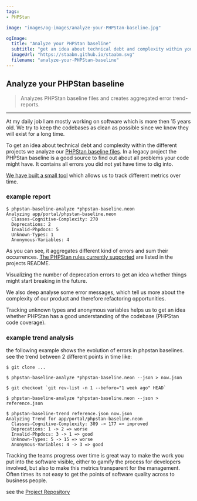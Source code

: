 ```yaml
---
tags:
- PHPStan

image: "images/og-images/analyze-your-PHPStan-baseline.jpg"

ogImage:
  title: "Analyze your PHPStan baseline"
  subtitle: "get an idea about technical debt and complexity within your projects"
  imageUrl: "https://staabm.github.io/staabm.svg"
  filename: "analyze-your-PHPStan-baseline"
---
```



## Analyze your PHPStan baseline

> Analyzes PHPStan baseline files and creates aggregated error trend-reports.

---

At my daily job I am mostly working on software which is more then 15 years old.
We try to keep the codebases as clean as possible since we know they will exist for a long time.

To get an idea about technical debt and complexity within the different projects we analyze our [PHPStan baseline files](https://phpstan.org/user-guide/baseline).
In a legacy project the PHPStan baseline is a good source to find out about all problems your code might have.
It contains all errors you did not yet have time to dig into.

[We have built a small tool](https://github.com/staabm/phpstan-baseline-analysis) which allows us to track different metrics over time.

### example report

```
$ phpstan-baseline-analyze *phpstan-baseline.neon
Analyzing app/portal/phpstan-baseline.neon
  Classes-Cognitive-Complexity: 270
  Deprecations: 2
  Invalid-Phpdocs: 5
  Unknown-Types: 1
  Anonymous-Variables: 4
```

As you can see, it aggregates different kind of errors and sum their occurrences.
[The PHPStan rules currently supported](https://github.com/staabm/phpstan-baseline-analysis#supported-phpstan-rulesets) are listed in the projects README.

Visualizing the number of deprecation errors to get an idea whether things might start breaking in the future.

We also deep analyse some error messages, which tell us more about the complexity of our product and therefore refactoring opportunities.

Tracking unknown types and anonymous variables helps us to get an idea whether PHPStan has a good understanding of the codebase (PHPStan code coverage).

### example trend analysis

the following example shows the evolution of errors in phpstan baselines.
see the trend between 2 different points in time like:

```
$ git clone ...

$ phpstan-baseline-analyze *phpstan-baseline.neon --json > now.json

$ git checkout `git rev-list -n 1 --before="1 week ago" HEAD`

$ phpstan-baseline-analyze *phpstan-baseline.neon --json > reference.json

$ phpstan-baseline-trend reference.json now.json
Analyzing Trend for app/portal/phpstan-baseline.neon
  Classes-Cognitive-Complexity: 309 -> 177 => improved
  Deprecations: 1 -> 2 => worse
  Invalid-Phpdocs: 3 -> 1 => good
  Unknown-Types: 5 -> 15 => worse
  Anonymous-Variables: 4 -> 3 => good
```

Tracking the teams progress over time is great way to make the work you put into the software visible, either to gamify the process for developers involved, but also to make this metrics transparent for the management.
Often times its not easy to get the points of software quality across to business people.

see the [Project Repository](https://github.com/staabm/phpstan-baseline-analysis)
